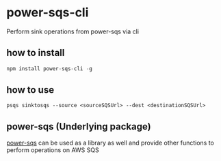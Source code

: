 # power-sqs-cli
Perform sink operations from power-sqs via cli

## how to install
```javascript
npm install power-sqs-cli -g
```

## how to use

```shell
psqs sinktosqs --source <sourceSQSUrl> --dest <destinationSQSUrl>
```

## power-sqs (Underlying package)
[power-sqs](https://www.npmjs.com/package/power-sqs) can be used as a library as well and provide other functions to perform operations on AWS SQS